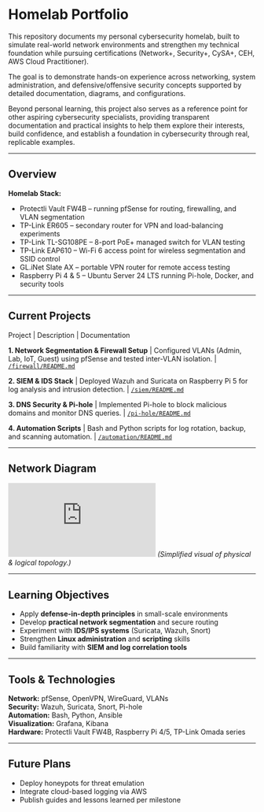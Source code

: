 # Homelab Portfolio

This repository documents my personal cybersecurity homelab, built to simulate real-world network environments and strengthen my technical foundation while pursuing certifications (Network+, Security+, CySA+, CEH, AWS Cloud Practitioner).

The goal is to demonstrate hands-on experience across networking, system administration, and defensive/offensive security concepts supported by detailed documentation, diagrams, and configurations.

Beyond personal learning, this project also serves as a reference point for other aspiring cybersecurity specialists, providing transparent documentation and practical insights to help them explore their interests, build confidence, and establish a foundation in cybersecurity through real, replicable examples.

---

## Overview

**Homelab Stack:**
- Protectli Vault FW4B – running pfSense for routing, firewalling, and VLAN segmentation
- TP-Link ER605 – secondary router for VPN and load-balancing experiments
- TP-Link TL-SG108PE – 8-port PoE+ managed switch for VLAN testing
- TP-Link EAP610 – Wi-Fi 6 access point for wireless segmentation and SSID control
- GL.iNet Slate AX – portable VPN router for remote access testing
- Raspberry Pi 4 & 5 – Ubuntu Server 24 LTS running Pi-hole, Docker, and security tools

---

## Current Projects

Project | Description | Documentation 

**1. Network Segmentation & Firewall Setup** | Configured VLANs (Admin, Lab, IoT, Guest) using pfSense and tested inter-VLAN isolation. | [`/firewall/README.md`](firewall/README.md) 

**2. SIEM & IDS Stack** | Deployed Wazuh and Suricata on Raspberry Pi 5 for log analysis and intrusion detection. | [`/siem/README.md`](siem/README.md) 

**3. DNS Security & Pi-hole** | Implemented Pi-hole to block malicious domains and monitor DNS queries. | [`/pi-hole/README.md`](pi-hole/README.md) 

**4. Automation Scripts** | Bash and Python scripts for log rotation, backup, and scanning automation. | [`/automation/README.md`](automation/README.md) 

---

## Network Diagram

![Network Diagram](https://github.com/Th3Sp00kyM8/starting-homelab-development/blob/3cbeccdb5610b4181104c97933527bf9b0bb062a/topology/network-diagram.md)
*(Simplified visual of physical & logical topology.)*

---

## Learning Objectives

- Apply **defense-in-depth principles** in small-scale environments  
- Develop **practical network segmentation** and secure routing  
- Experiment with **IDS/IPS systems** (Suricata, Wazuh, Snort)  
- Strengthen **Linux administration** and **scripting** skills  
- Build familiarity with **SIEM and log correlation tools**  

---

## Tools & Technologies

**Network:** pfSense, OpenVPN, WireGuard, VLANs  
**Security:** Wazuh, Suricata, Snort, Pi-hole  
**Automation:** Bash, Python, Ansible  
**Visualization:** Grafana, Kibana  
**Hardware:** Protectli Vault FW4B, Raspberry Pi 4/5, TP-Link Omada series  

---

## Future Plans

- Deploy honeypots for threat emulation  
- Integrate cloud-based logging via AWS
- Publish guides and lessons learned per milestone

